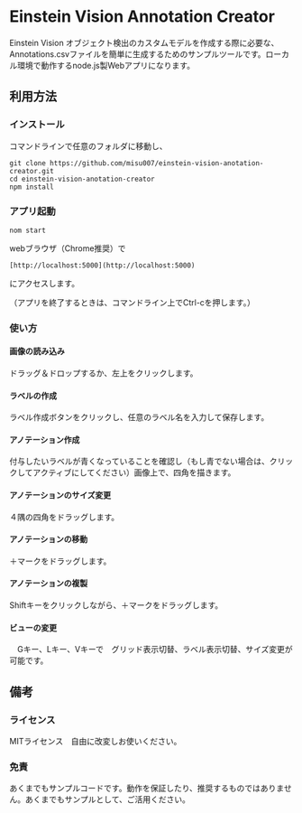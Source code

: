 # Einstein Vision Annotation Creator

Einstein Vision オブジェクト検出のカスタムモデルを作成する際に必要な、Annotations.csvファイルを簡単に生成するためのサンプルツールです。ローカル環境で動作するnode.js製Webアプリになります。

## 利用方法
### インストール

コマンドラインで任意のフォルダに移動し、
```
git clone https://github.com/misu007/einstein-vision-anotation-creator.git
cd einstein-vision-anotation-creator
npm install
```

### アプリ起動
```
nom start
```

webブラウザ（Chrome推奨）で
```
[http://localhost:5000](http://localhost:5000)
```
にアクセスします。

（アプリを終了するときは、コマンドライン上でCtrl-cを押します。）

### 使い方

#### 画像の読み込み
ドラッグ＆ドロップするか、左上をクリックします。

#### ラベルの作成
ラベル作成ボタンをクリックし、任意のラベル名を入力して保存します。

#### アノテーション作成
付与したいラベルが青くなっていることを確認し（もし青でない場合は、クリックしてアクティブにしてください）画像上で、四角を描きます。

#### アノテーションのサイズ変更
４隅の四角をドラッグします。

#### アノテーションの移動
＋マークをドラッグします。

#### アノテーションの複製
Shiftキーをクリックしながら、＋マークをドラッグします。

#### ビューの変更
　Gキー、Lキー、Vキーで　グリッド表示切替、ラベル表示切替、サイズ変更が可能です。


## 備考

### ライセンス
MITライセンス　自由に改変しお使いください。

### 免責
あくまでもサンプルコードです。動作を保証したり、推奨するものではありません。あくまでもサンプルとして、ご活用ください。
